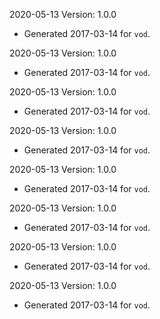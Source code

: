 2020-05-13 Version: 1.0.0
- Generated 2017-03-14 for `vod`.

2020-05-13 Version: 1.0.0
- Generated 2017-03-14 for `vod`.

2020-05-13 Version: 1.0.0
- Generated 2017-03-14 for `vod`.

2020-05-13 Version: 1.0.0
- Generated 2017-03-14 for `vod`.

2020-05-13 Version: 1.0.0
- Generated 2017-03-14 for `vod`.

2020-05-13 Version: 1.0.0
- Generated 2017-03-14 for `vod`.

2020-05-13 Version: 1.0.0
- Generated 2017-03-14 for `vod`.

2020-05-13 Version: 1.0.0
- Generated 2017-03-14 for `vod`.

